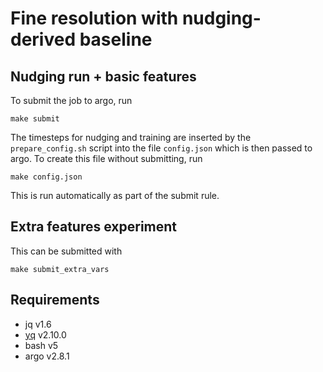 # Fine resolution with nudging-derived baseline

## Nudging run + basic features

To submit the job to argo, run

    make submit

The timesteps for nudging and training are inserted by the `prepare_config.sh`
script into the file `config.json` which is then passed to argo. To create this
file without submitting, run

    make config.json

This is run automatically as part of the submit rule.

## Extra features experiment

This can be submitted with

    make submit_extra_vars

## Requirements

- jq v1.6
- [yq](https://github.com/kislyuk/yq) v2.10.0
- bash v5
- argo v2.8.1
